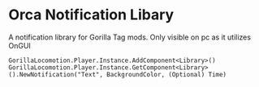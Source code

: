 # Orca Notification Libary
A notification library for Gorilla Tag mods.
Only visible on pc as it utilizes OnGUI

`GorillaLocomotion.Player.Instance.AddComponent<Library>()
GorillaLocomotion.Player.Instance.GetComponent<Library>().NewNotification("Text", BackgroundColor, (Optional) Time)`
